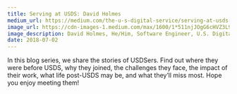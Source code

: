 ```yaml
---
title: Serving at USDS: David Holmes
medium_url: https://medium.com/the-u-s-digital-service/serving-at-usds-david-holmes-1d5dd0112d98
image_url: https://cdn-images-1.medium.com/max/1600/1*511njJOgG6cHVZ3L9odLUQ.jpeg
image_description: David Holmes, He/Him, Software Engineer, U.S. Digital Service, from New York City
date: 2018-07-02
---
```

In this blog series, we share the stories of USDSers. Find out where they were before USDS, why they joined, the challenges they face, the impact of their work, what life post-USDS may be, and what they’ll miss most. Hope you enjoy meeting them!
